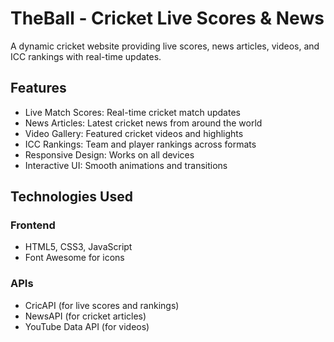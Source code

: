 # TheBall - Cricket Live Scores & News
A dynamic cricket website providing live scores, news articles, videos, and ICC rankings with real-time updates.

## Features

- Live Match Scores: Real-time cricket match updates
- News Articles: Latest cricket news from around the world
- Video Gallery: Featured cricket videos and highlights
- ICC Rankings: Team and player rankings across formats
- Responsive Design: Works on all devices
- Interactive UI: Smooth animations and transitions

## Technologies Used

### Frontend
- HTML5, CSS3, JavaScript
- Font Awesome for icons

 ### APIs
- CricAPI (for live scores and rankings)
- NewsAPI (for cricket articles)
- YouTube Data API (for videos)
